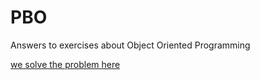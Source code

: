 # PBO
Answers to exercises about Object Oriented Programming 

[we solve the problem here](https://youtube.com/playlist?list=PL-9eOR1sMzNwM-AdS_3aRQjuq-rz3vj_0)
